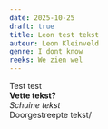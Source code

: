 ```yaml
---
date: 2025-10-25
draft: true
title: Leon test tekst
auteur: Leon Kleinveld
genre: I dont know
reeks: We zien wel
---
```

Test test  
<b>Vette tekst?</b>  
<i>Schuine tekst</i>  
<striketrough>Doorgestreepte tekst/</strikethrough>